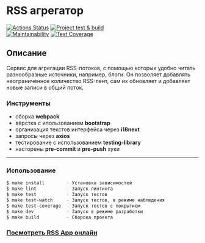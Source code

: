 # RSS агрегатор

[![Actions Status](https://github.com/ArtMan-8/frontend-project-lvl3/workflows/hexlet-check/badge.svg)](https://github.com/ArtMan-8/frontend-project-lvl3/actions) [![Project test & build](https://github.com/ArtMan-8/frontend-project-lvl3/actions/workflows/build.yml/badge.svg)](https://github.com/ArtMan-8/frontend-project-lvl3/actions/workflows/build.yml)<br />
[![Maintainability](https://api.codeclimate.com/v1/badges/c2a2d91a7c26b5fe09d3/maintainability)](https://codeclimate.com/github/ArtMan-8/frontend-project-lvl3/maintainability) [![Test Coverage](https://api.codeclimate.com/v1/badges/c2a2d91a7c26b5fe09d3/test_coverage)](https://codeclimate.com/github/ArtMan-8/frontend-project-lvl3/test_coverage) <br />

## Описание
Сервис для агрегации RSS-потоков, с помощью которых удобно читать разнообразные источники, например, блоги. Он позволяет добавлять неограниченное количество RSS-лент, сам их обновляет и добавляет новые записи в общий поток.

### Инструменты
- сборка **webpack**
- вёрстка с ипользованием **bootstrap**
- организация текстов интерфейса через **i18next**
- запросы через **axios**
- тестирование с использованием **testing-library**
- насторены **pre-commit** и **pre-push** хуки


---
### Использование

```bash
$ make install        - Установка зависимостей
$ make lint           - Запуск линтинга
$ make test           - Запуск тестов
$ make test-watch     - Запуск тестов, в режиме наблюдения
$ make test-coverage  - Запуск тестов с покрытием
$ make dev            - Запуск в режиме разработки
$ make build          - Сборока проекта
```

### **<a target="_blank" href="https://artman-8.github.io/frontend-project-lvl3/">Посмотреть RSS App онлайн</a>**